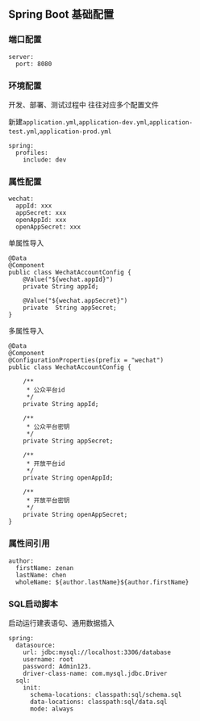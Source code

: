 ## Spring Boot 基础配置

### 端口配置

```
server:
  port: 8080
```

### 环境配置

开发、部署、测试过程中 往往对应多个配置文件

新建`application.yml`,`application-dev.yml`,`application-test.yml`,`application-prod.yml`
```
spring:
  profiles:
    include: dev
```

### 属性配置

```
wechat:
  appId: xxx
  appSecret: xxx
  openAppId: xxx
  openAppSecret: xxx
```

单属性导入
```
@Data
@Component
public class WechatAccountConfig {
    @Value("${wechat.appId}")
    private String appId;

    @Value("${wechat.appSecret}")
    private  String appSecret;
}
```

多属性导入
```
@Data
@Component
@ConfigurationProperties(prefix = "wechat")
public class WechatAccountConfig {

    /**
     * 公众平台id
     */
    private String appId;

    /**
     * 公众平台密钥
     */
    private String appSecret;

    /**
     * 开放平台id
     */
    private String openAppId;

    /**
     * 开放平台密钥
     */
    private String openAppSecret;
}
```

### 属性间引用

```
author:
  firstName: zenan
  lastName: chen
  wholeName: ${author.lastName}${author.firstName}
```


### SQL启动脚本

启动运行建表语句、通用数据插入
```
spring:
  datasource:
    url: jdbc:mysql://localhost:3306/database
    username: root
    password: Admin123.
    driver-class-name: com.mysql.jdbc.Driver
  sql:
    init:
      schema-locations: classpath:sql/schema.sql
      data-locations: classpath:sql/data.sql
      mode: always
```